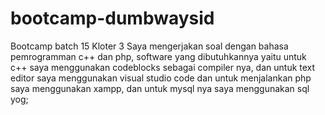 # bootcamp-dumbwaysid
Bootcamp batch 15 Kloter 3
Saya mengerjakan soal dengan bahasa pemrogramman c++ dan php, software yang dibutuhkannya yaitu untuk c++ saya menggunakan codeblocks sebagai compiler nya, dan untuk text editor saya menggunakan visual studio code dan untuk menjalankan php saya menggunakan xampp, dan untuk mysql nya saya menggunakan sql yog;
